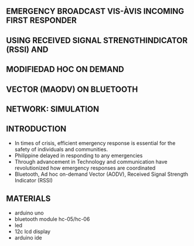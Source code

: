## EMERGENCY BROADCAST VIS-ÀVIS INCOMING FIRST RESPONDER
## USING RECEIVED SIGNAL STRENGTHINDICATOR (RSSI) AND
## MODIFIEDAD HOC ON DEMAND
## VECTOR (MAODV) ON BLUETOOTH
## NETWORK: SIMULATION

## INTRODUCTION
- In times of crisis, efficient emergency response is essential for the safety of individuals and communities.
- Philippine delayed in responding to any emergencies
- Through advancement in Technology and communication have revolutionized how emergency responses are coordinated
- Bluetooth, Ad hoc on-demand Vector (AODV), Received Signal Strength Indicator (RSSI)

## MATERIALS
- arduino uno
- bluetooth module hc-05/hc-06
- led
- 12c lcd display
- arduino ide
